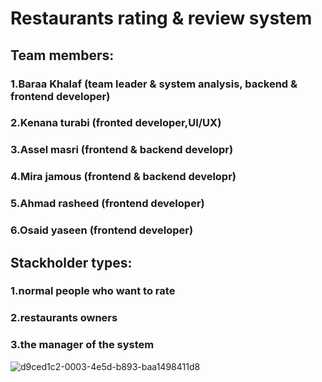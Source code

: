 # Restaurants rating & review system

## Team members:

### 1.Baraa Khalaf (team leader & system analysis, backend & frontend developer)

### 2.Kenana turabi (fronted developer,UI/UX)

### 3.Assel masri (frontend & backend developr)

### 4.Mira jamous (frontend & backend developr)

### 5.Ahmad rasheed (frontend developer)

### 6.Osaid yaseen (frontend developer)

## Stackholder types:

### 1.normal people who want to rate

### 2.restaurants owners

### 3.the manager of the system

![d9ced1c2-0003-4e5d-b893-baa1498411d8](https://user-images.githubusercontent.com/91554496/168390104-910db59d-a72e-4b2e-98fc-34563028342e.jpg)
